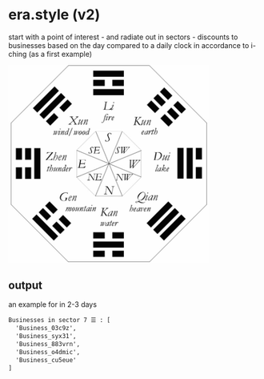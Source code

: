 # era.style (v2)

start with a point of interest - and radiate out in sectors - discounts to businesses based on the day compared to a daily clock in accordance to i-ching (as a first example)

<img src="./IMG_9529.jpeg" width="400"/>

## output

an example for in 2-3 days

```
Businesses in sector 7 ☰ : [
  'Business_03c9z',
  'Business_syx31',
  'Business_883vrn',
  'Business_o4dmic',
  'Business_cu5eue'
]
```
